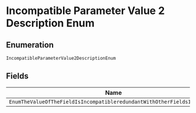 
# Incompatible Parameter Value 2 Description Enum

## Enumeration

`IncompatibleParameterValue2DescriptionEnum`

## Fields

| Name |
|  --- |
| `EnumTheValueOfTheFieldIsIncompatibleredundantWithOtherFieldsInTheOrder` |

